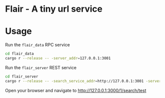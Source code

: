 # Flair - A tiny url service

# Usage

Run the `flair_data` RPC service

```sh
cd flair_data
cargo r --release -- -server_addr=127.0.0.1:3001
```

Run the `flair_server` REST service

```sh
cd flair_server
cargo r --release -- -search_service_addr=http://127.0.0.1:3001 -server_addr=127.0.0.1:3000
```

Open your browser and navigate to http://127.0.0.1:3000/1/search/test
